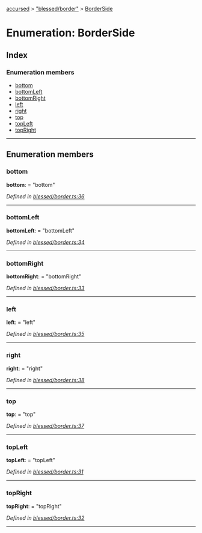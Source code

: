 [accursed](../README.md) > ["blessed/border"](../modules/_blessed_border_.md) > [BorderSide](../enums/_blessed_border_.borderside.md)

# Enumeration: BorderSide

## Index

### Enumeration members

* [bottom](_blessed_border_.borderside.md#bottom)
* [bottomLeft](_blessed_border_.borderside.md#bottomleft)
* [bottomRight](_blessed_border_.borderside.md#bottomright)
* [left](_blessed_border_.borderside.md#left)
* [right](_blessed_border_.borderside.md#right)
* [top](_blessed_border_.borderside.md#top)
* [topLeft](_blessed_border_.borderside.md#topleft)
* [topRight](_blessed_border_.borderside.md#topright)

---

## Enumeration members

<a id="bottom"></a>

###  bottom

**bottom**:  = "bottom"

*Defined in [blessed/border.ts:36](https://github.com/cancerberoSgx/accursed/blob/978b980/src/blessed/border.ts#L36)*

___
<a id="bottomleft"></a>

###  bottomLeft

**bottomLeft**:  = "bottomLeft"

*Defined in [blessed/border.ts:34](https://github.com/cancerberoSgx/accursed/blob/978b980/src/blessed/border.ts#L34)*

___
<a id="bottomright"></a>

###  bottomRight

**bottomRight**:  = "bottomRight"

*Defined in [blessed/border.ts:33](https://github.com/cancerberoSgx/accursed/blob/978b980/src/blessed/border.ts#L33)*

___
<a id="left"></a>

###  left

**left**:  = "left"

*Defined in [blessed/border.ts:35](https://github.com/cancerberoSgx/accursed/blob/978b980/src/blessed/border.ts#L35)*

___
<a id="right"></a>

###  right

**right**:  = "right"

*Defined in [blessed/border.ts:38](https://github.com/cancerberoSgx/accursed/blob/978b980/src/blessed/border.ts#L38)*

___
<a id="top"></a>

###  top

**top**:  = "top"

*Defined in [blessed/border.ts:37](https://github.com/cancerberoSgx/accursed/blob/978b980/src/blessed/border.ts#L37)*

___
<a id="topleft"></a>

###  topLeft

**topLeft**:  = "topLeft"

*Defined in [blessed/border.ts:31](https://github.com/cancerberoSgx/accursed/blob/978b980/src/blessed/border.ts#L31)*

___
<a id="topright"></a>

###  topRight

**topRight**:  = "topRight"

*Defined in [blessed/border.ts:32](https://github.com/cancerberoSgx/accursed/blob/978b980/src/blessed/border.ts#L32)*

___

